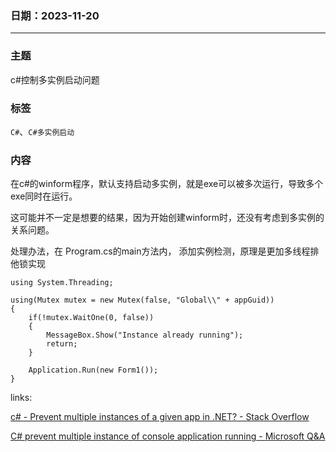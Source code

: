 
### 日期：2023-11-20

---

### 主题
c#控制多实例启动问题

### 标签
`C#`、`C#多实例启动`

### 内容
在c#的winform程序，默认支持启动多实例，就是exe可以被多次运行，导致多个exe同时在运行。

这可能并不一定是想要的结果，因为开始创建winform时，还没有考虑到多实例的关系问题。

处理办法，在 Program.cs的main方法内， 添加实例检测，原理是更加多线程排他锁实现

```
using System.Threading;

using(Mutex mutex = new Mutex(false, "Global\\" + appGuid))
{
    if(!mutex.WaitOne(0, false))
    {
        MessageBox.Show("Instance already running");
        return;
    }

    Application.Run(new Form1());
}
```
links:

[c# - Prevent multiple instances of a given app in .NET? - Stack Overflow](https://stackoverflow.com/questions/93989/prevent-multiple-instances-of-a-given-app-in-net)

[C# prevent multiple instance of console application running - Microsoft Q&A](https://learn.microsoft.com/en-us/answers/questions/221210/c-prevent-multiple-instance-of-console-application)

